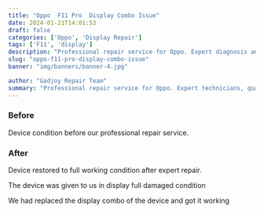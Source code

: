 ```yaml
---
title: "Oppo  F11 Pro  Display Combo Issue"
date: 2024-01-21T14:01:53
draft: false
categories: ['Oppo', 'Display Repair']
tags: ['F11', 'display']
description: "Professional repair service for Oppo. Expert diagnosis and quality repairs in Bangalore."
slug: "oppo-f11-pro-display-combo-issue"
banner: "img/banners/banner-4.jpg"

author: "Gadjoy Repair Team"
summary: "Professional repair service for Oppo. Expert technicians, quality parts, warranty included."
---
```


### Before

Device condition before our professional repair service.

### After

Device restored to full working condition after expert repair.

The device was given to us in display full damaged condition

We had replaced the display combo of the device and got it working